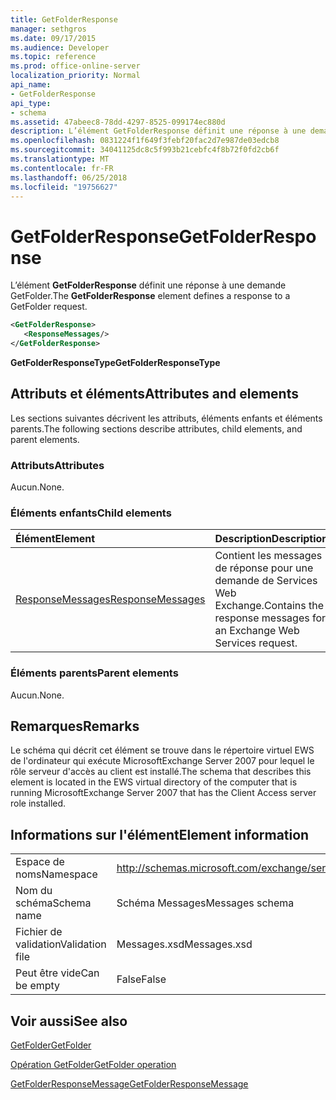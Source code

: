 ```yaml
---
title: GetFolderResponse
manager: sethgros
ms.date: 09/17/2015
ms.audience: Developer
ms.topic: reference
ms.prod: office-online-server
localization_priority: Normal
api_name:
- GetFolderResponse
api_type:
- schema
ms.assetid: 47abeec8-78dd-4297-8525-099174ec880d
description: L’élément GetFolderResponse définit une réponse à une demande GetFolder.
ms.openlocfilehash: 0831224f1f649f3febf20fac2d7e987de03edcb8
ms.sourcegitcommit: 34041125dc8c5f993b21cebfc4f8b72f0fd2cb6f
ms.translationtype: MT
ms.contentlocale: fr-FR
ms.lasthandoff: 06/25/2018
ms.locfileid: "19756627"
---
```

# <a name="getfolderresponse"></a><span data-ttu-id="fa8f2-103">GetFolderResponse</span><span class="sxs-lookup"><span data-stu-id="fa8f2-103">GetFolderResponse</span></span>

<span data-ttu-id="fa8f2-104">L’élément **GetFolderResponse** définit une réponse à une demande GetFolder.</span><span class="sxs-lookup"><span data-stu-id="fa8f2-104">The **GetFolderResponse** element defines a response to a GetFolder request.</span></span> 
  
```xml
<GetFolderResponse>
   <ResponseMessages/>
</GetFolderResponse>
```

 <span data-ttu-id="fa8f2-105">**GetFolderResponseType**</span><span class="sxs-lookup"><span data-stu-id="fa8f2-105">**GetFolderResponseType**</span></span>
## <a name="attributes-and-elements"></a><span data-ttu-id="fa8f2-106">Attributs et éléments</span><span class="sxs-lookup"><span data-stu-id="fa8f2-106">Attributes and elements</span></span>

<span data-ttu-id="fa8f2-107">Les sections suivantes décrivent les attributs, éléments enfants et éléments parents.</span><span class="sxs-lookup"><span data-stu-id="fa8f2-107">The following sections describe attributes, child elements, and parent elements.</span></span>
  
### <a name="attributes"></a><span data-ttu-id="fa8f2-108">Attributs</span><span class="sxs-lookup"><span data-stu-id="fa8f2-108">Attributes</span></span>

<span data-ttu-id="fa8f2-109">Aucun.</span><span class="sxs-lookup"><span data-stu-id="fa8f2-109">None.</span></span>
  
### <a name="child-elements"></a><span data-ttu-id="fa8f2-110">Éléments enfants</span><span class="sxs-lookup"><span data-stu-id="fa8f2-110">Child elements</span></span>

|<span data-ttu-id="fa8f2-111">**Élément**</span><span class="sxs-lookup"><span data-stu-id="fa8f2-111">**Element**</span></span>|<span data-ttu-id="fa8f2-112">**Description**</span><span class="sxs-lookup"><span data-stu-id="fa8f2-112">**Description**</span></span>|
|:-----|:-----|
|[<span data-ttu-id="fa8f2-113">ResponseMessages</span><span class="sxs-lookup"><span data-stu-id="fa8f2-113">ResponseMessages</span></span>](responsemessages.md) <br/> |<span data-ttu-id="fa8f2-114">Contient les messages de réponse pour une demande de Services Web Exchange.</span><span class="sxs-lookup"><span data-stu-id="fa8f2-114">Contains the response messages for an Exchange Web Services request.</span></span>  <br/> |
   
### <a name="parent-elements"></a><span data-ttu-id="fa8f2-115">Éléments parents</span><span class="sxs-lookup"><span data-stu-id="fa8f2-115">Parent elements</span></span>

<span data-ttu-id="fa8f2-116">Aucun.</span><span class="sxs-lookup"><span data-stu-id="fa8f2-116">None.</span></span>
  
## <a name="remarks"></a><span data-ttu-id="fa8f2-117">Remarques</span><span class="sxs-lookup"><span data-stu-id="fa8f2-117">Remarks</span></span>

<span data-ttu-id="fa8f2-118">Le schéma qui décrit cet élément se trouve dans le répertoire virtuel EWS de l'ordinateur qui exécute MicrosoftExchange Server 2007 pour lequel le rôle serveur d'accès au client est installé.</span><span class="sxs-lookup"><span data-stu-id="fa8f2-118">The schema that describes this element is located in the EWS virtual directory of the computer that is running MicrosoftExchange Server 2007 that has the Client Access server role installed.</span></span>
  
## <a name="element-information"></a><span data-ttu-id="fa8f2-119">Informations sur l'élément</span><span class="sxs-lookup"><span data-stu-id="fa8f2-119">Element information</span></span>

|||
|:-----|:-----|
|<span data-ttu-id="fa8f2-120">Espace de noms</span><span class="sxs-lookup"><span data-stu-id="fa8f2-120">Namespace</span></span>  <br/> |http://schemas.microsoft.com/exchange/services/2006/messages  <br/> |
|<span data-ttu-id="fa8f2-121">Nom du schéma</span><span class="sxs-lookup"><span data-stu-id="fa8f2-121">Schema name</span></span>  <br/> |<span data-ttu-id="fa8f2-122">Schéma Messages</span><span class="sxs-lookup"><span data-stu-id="fa8f2-122">Messages schema</span></span>  <br/> |
|<span data-ttu-id="fa8f2-123">Fichier de validation</span><span class="sxs-lookup"><span data-stu-id="fa8f2-123">Validation file</span></span>  <br/> |<span data-ttu-id="fa8f2-124">Messages.xsd</span><span class="sxs-lookup"><span data-stu-id="fa8f2-124">Messages.xsd</span></span>  <br/> |
|<span data-ttu-id="fa8f2-125">Peut être vide</span><span class="sxs-lookup"><span data-stu-id="fa8f2-125">Can be empty</span></span>  <br/> |<span data-ttu-id="fa8f2-126">False</span><span class="sxs-lookup"><span data-stu-id="fa8f2-126">False</span></span>  <br/> |
   
## <a name="see-also"></a><span data-ttu-id="fa8f2-127">Voir aussi</span><span class="sxs-lookup"><span data-stu-id="fa8f2-127">See also</span></span>



[<span data-ttu-id="fa8f2-128">GetFolder</span><span class="sxs-lookup"><span data-stu-id="fa8f2-128">GetFolder</span></span>](getfolder.md)
  
[<span data-ttu-id="fa8f2-129">Opération GetFolder</span><span class="sxs-lookup"><span data-stu-id="fa8f2-129">GetFolder operation</span></span>](getfolder-operation.md)
  
[<span data-ttu-id="fa8f2-130">GetFolderResponseMessage</span><span class="sxs-lookup"><span data-stu-id="fa8f2-130">GetFolderResponseMessage</span></span>](getfolderresponsemessage.md)

